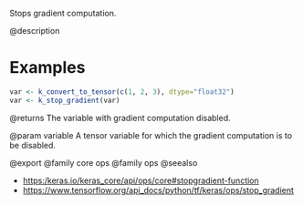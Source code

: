 Stops gradient computation.

@description

# Examples

```r
var <- k_convert_to_tensor(c(1, 2, 3), dtype="float32")
var <- k_stop_gradient(var)
```

@returns
The variable with gradient computation disabled.

@param variable
A tensor variable for which the gradient
computation is to be disabled.

@export
@family core ops
@family ops
@seealso
+ <https:/keras.io/keras_core/api/ops/core#stopgradient-function>
+ <https://www.tensorflow.org/api_docs/python/tf/keras/ops/stop_gradient>

